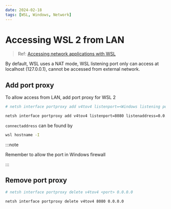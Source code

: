 ```yaml
---
date: 2024-02-18
tags: [WSL, Windows, Network]
---
```


# Accessing WSL 2 from LAN

> Ref: [Accessing network applications with WSL](https://learn.microsoft.com/en-us/windows/wsl/networking)

By default, WSL uses a NAT mode, WSL listening port only can access at localhost (127.0.0.1), cannot be accessed from external network.

<!--truncate-->

## Add port proxy

To allow access from LAN, add port proxy for WSL 2

```sh
# netsh interface portproxy add v4tov4 listenport=<Windows listening port> listenaddress=0.0.0.0 connectport=<WSL listening port> connectaddress=<WSL IP address>

netsh interface portproxy add v4tov4 listenport=8080 listenaddress=0.0.0.0 connectport=3000 connectaddress=172.24.184.80
```

`connectaddress` can be found by

```sh
wsl hostname -I
```

:::note

Remember to allow the port in Windows firewall

:::

## Remove port proxy

```sh
# netsh interface portproxy delete v4tov4 <port> 0.0.0.0

netsh interface portproxy delete v4tov4 8080 0.0.0.0
```
